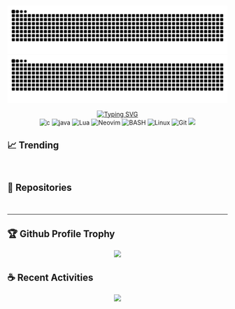<!-- <img src="dist/github-snake-dark.svg"/> -->

![GitHub Snake Light](dist/github-snake.svg#gh-light-mode-only)
![GitHub Snake dark](dist/github-snake-dark.svg#gh-dark-mode-only)

<!-- banner -->
<div align="center">
<a href="https://git.io/typing-svg"><img src="https://readme-typing-svg.herokuapp.com?font=FiraCode&color=BF91F3&center=true&vCenter=true&lines=O+ever+youthful%2C+O+ever+weeping" alt="Typing SVG" /></a>
</div>

<!-- badges -->
<div align="center">
<img src="https://img.shields.io/badge/C-BB9AF7?logo=c&logoColor=white&style=flat-square" alt="c" />
<img src="https://img.shields.io/badge/Java-white?logo=openjdk&logoColor=black&style=flat-square" alt="java" />
<img src="https://img.shields.io/badge/LUA-2c2cc7?style=flat-square&logo=lua&logoColor=white" alt="Lua" />
<img src="https://img.shields.io/badge/Neovim-57A143?logo=neovim&logoColor=white&style=flat-square" alt="Neovim" />
<img src="https://img.shields.io/badge/SHELL-121011?style=flat-square&logo=gnu-bash&logoColor=white" alt="BASH" />
<img src="https://img.shields.io/badge/Linux-green?style=flat-square&logo=manjaro&logoColor=white" alt="Linux" />
<img src="https://img.shields.io/badge/Git-F05032?style=flat-square&logo=git&logoColor=white" alt="Git" />
<img src="https://komarev.com/ghpvc/?username=oeyoews&color=blueviolet&style=flat-square&label=🪐 Nice+To+Meet+U">
</div>

<!-- summary -->
<h2>📈 Trending</h2>
<div align="center">
<img src="https://github-profile-summary-cards.vercel.app/api/cards/profile-details?username=oeyoews&theme=tokyonight " alt="">
</div>

<!-- repo -->
<h2>🧪 Repositories</h2>
<div align="center">
<a href="https://github.com/oeyoews/nvim"> <img src="https://github-readme-stats.vercel.app/api/pin/?username=oeyoews&repo=nvim&theme=tokyonight&hide_border=true" alt=""></a>
<a href="https://github.com/oeyoews/tw5"> <img src="https://github-readme-stats.vercel.app/api/pin/?username=oeyoews&repo=tw5&theme=tokyonight&hide_border=true" alt=""></a>
<a href="https://github.com/oeyoews/twm"> <img src="https://github-readme-stats.vercel.app/api/pin/?username=oeyoews&repo=twm&theme=tokyonight&hide_border=true" alt=""></a>
<a href="https://github.com/oeyoews/dotfiles"> <img src="https://github-readme-stats.vercel.app/api/pin/?username=oeyoews&repo=dotfiles&theme=tokyonight&hide_border=true" alt=""></a>
<a href="https://github.com/oeyoews/oeyoews"> <img src="https://github-readme-stats.vercel.app/api/pin/?username=oeyoews&repo=oeyoews&theme=tokyonight&hide_border=true" alt=""></a>
</div>

---

<!-- medals -->
<h2>🏆 Github Profile Trophy</h2>
<div align="center"> <img src="https://github-profile-trophy.vercel.app/?username=oeyoews&theme=algolia&row=1&column=8&no-frame=true&no-bg=true"/> </div>

<h2>☕ Recent Activities</h2>
<div align="center"> <img src="https://activity-graph.herokuapp.com/graph?username=oeyoews&hide_border=true&theme=react-dark&area=true&hide_title=true"/> </div>
